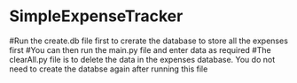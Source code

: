# SimpleExpenseTracker
#Run the create.db file first to crerate the database to store all the expenses first
#You can then run the main.py file and enter data as required
#The clearAll.py file is to delete the data in the expenses database. You do not need to create the databse again after running this file
